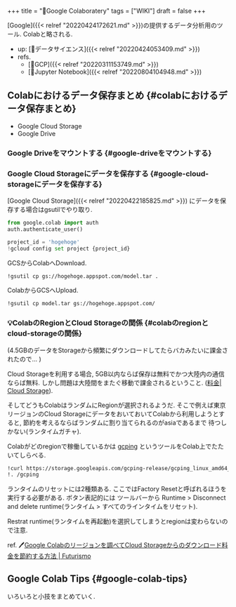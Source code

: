 +++
title = "📝Google Colaboratery"
tags = ["WIKI"]
draft = false
+++

[Google]({{< relref "20220424172621.md" >}})の提供するデータ分析用のツール. Colabと略される.

-   up: [📂データサイエンス]({{< relref "20220424053409.md" >}})
-   refs.
    -   [🔖GCP]({{< relref "20220311153749.md" >}})
    -   [📝Jupyter Notebook]({{< relref "20220804104948.md" >}})


## Colabにおけるデータ保存まとめ {#colabにおけるデータ保存まとめ}

-   Google Cloud Storage
-   Google Drive


### Google Driveをマウントする {#google-driveをマウントする}


### Google Cloud Storageにデータを保存する {#google-cloud-storageにデータを保存する}

[Google Cloud Storage]({{< relref "20220422185825.md" >}}) にデータを保存する場合はgsutilでやり取り.

```python
from google.colab import auth
auth.authenticate_user()

project_id = 'hogehoge'
!gcloud config set project {project_id}
```

GCSからColabへDownload.

```sh
!gsutil cp gs://hogehoge.appspot.com/model.tar .
```

ColabからGCSへUpload.

```sh
!gsutil cp model.tar gs://hogehoge.appspot.com/
```


### 💡ColabのRegionとCloud Storageの関係 {#colabのregionとcloud-storageの関係}

(4.5GBのデータをStorageから頻繁にダウンロードしてたらバカみたいに課金されたので... )

Cloud Storageを利用する場合, 5GB以内ならば保存は無料でかつ大陸内の通信ならば無料. しかし問題は大陸間をまたぐ移動で課金されるということ. ([料金| Cloud Storage](https://cloud.google.com/storage/pricing?hl=ja#cloud-storage-always-free)).

そしてどうもColabはランダムにRegionが選択されるようだ. そこで例えば東京リージョンのCloud StorageにデータをおいておいてColabから利用しようとすると, 節約を考えるならばランダムに割り当てられるのがasiaであるまで 待つしかない(ランタイムガチャ).

Colabがどのregionで稼働しているかは [gcping](https://github.com/GoogleCloudPlatform/gcping) というツールをColab上でたたいてしらべる.

```sh
!curl https://storage.googleapis.com/gcping-release/gcping_linux_amd64_latest > gcping && chmod +x gcping
!. /gcping
```

ランタイムのリセットには2種類ある. ここではFactory Resetと呼ばれるほうを実行する必要がある. ボタン表記的には ツールバーから Runtime > Disconnect and delete runtime(ランタイム > すべてのラインタイムをリセット).

Restrat runtime(ランタイムを再起動)を選択してしまうとregionは変わらないので注意.

ref. 🖊[Google Colabのリージョンを調べてCloud Storageからのダウンロード料金を節約する方法 | Futurismo](https://futurismo.biz/how-to-check-google-colab-region/)


## Google Colab Tips {#google-colab-tips}

いろいろと小技をまとめていく.
